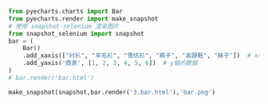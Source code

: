 
<BlogInfo title="5.渲染成图片保存到本地" author="白日梦想猿" pv=0 read_times=0 pre_cost_time=0分18秒 category="pyecharts学习" tag_list="['pyecharts学习']" create_time="2021.01.21 12:58:39" update_time="2021.01.21 14:44:56" />

```python
from pyecharts.charts import Bar
from pyecharts.render import make_snapshot
# 使用 snapshot-selenium 渲染图片
from snapshot_selenium import snapshot
bar = (
    Bar()
    .add_xaxis(["衬衫", "羊毛衫", "雪纺衫", "裤子", "高跟鞋", "袜子"])  # x轴的数据
    .add_yaxis('商家', [1, 2, 3, 4, 5, 6])  # y轴的数据
)
# bar.render('bar.html')

make_snapshot(snapshot,bar.render('3.bar.html'),'bar.png')
```
